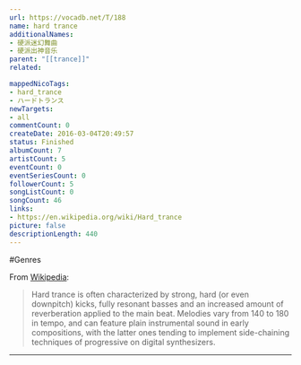 ```yaml
---
url: https://vocadb.net/T/188
name: hard trance
additionalNames: 
- 硬派迷幻舞曲
- 硬派出神音乐
parent: "[[trance]]"
related:

mappedNicoTags:
- hard_trance
- ハードトランス
newTargets:
- all
commentCount: 0
createDate: 2016-03-04T20:49:57
status: Finished
albumCount: 7
artistCount: 5
eventCount: 0
eventSeriesCount: 0
followerCount: 5
songListCount: 0
songCount: 46
links: 
- https://en.wikipedia.org/wiki/Hard_trance
picture: false
descriptionLength: 440
---
```


#Genres

From [Wikipedia](https://en.wikipedia.org/wiki/Hard_trance):
> Hard trance is often characterized by strong, hard (or even downpitch) kicks, fully resonant basses and an increased amount of reverberation applied to the main beat. Melodies vary from 140 to 180 in tempo, and can feature plain instrumental sound in early compositions, with the latter ones tending to implement side-chaining techniques of progressive on digital synthesizers.

---

